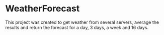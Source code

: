 # WeatherForecast
This project was created to get weather from several servers, average the results and return the forecast for a day, 3 days, a week and 16 days.
